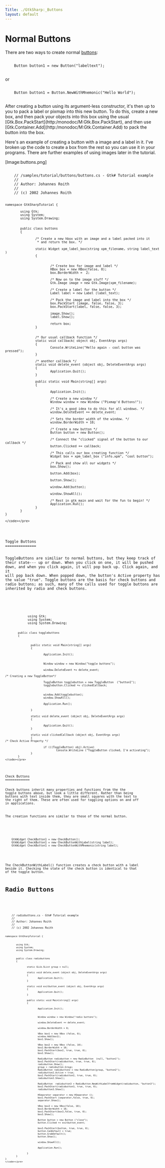 ```yaml
---
Title: ./GtkSharp:_Buttons
layout: default
---
```


Normal Buttons
==============

There are two ways to create normal
[buttons](http:/monodoc/T:Gtk.Button):

<div class="csharp">
    <pre><code>
    Button button1 = new Button("labeltext");
    </code></pre>

</div>
or

<div class="csharp">
    <pre><code>
    Button button1 = Button.NewWithMnemonic("Hello World");
    </code></pre>

</div>
After creating a button using its argument-less constructor, it's then
up to you to pack a label or pixmap into this new button. To do this,
create a new box, and then pack your objects into this box using the
usual [Gtk.Box.PackStart](http:/monodoc/M:Gtk.Box.PackStart), and then
use [Gtk.Container.Add](http:/monodoc/M:Gtk.Container.Add) to pack the
button into the box.

Here's an example of creating a button with a image and a label in it.
I've broken up the code to create a box from the rest so you can use it
in your programs. There are further examples of using images later in
the tutorial.

[Image:buttons.png]

<div class="csharp">
    <pre><code>
    // /samples/tutorial/buttons/buttons.cs - Gtk# Tutorial example
    //
    // Author: Johannes Roith <johannes@jroith.de>
    //
    // (c) 2002 Johannes Roith

    namespace GtkSharpTutorial {

            using Gtk;
            using System;
            using System.Drawing;


            public class buttons
            {

                    /* Create a new hbox with an image and a label packed into it
                     * and return the box. */

                    static Widget xpm_label_box(string xpm_filename, string label_text )
                    {


                            /* Create box for image and label */
                            HBox box = new HBox(false, 0);
                            box.BorderWidth =  2;
                            
                            /* Now on to the image stuff */
                            Gtk.Image image = new Gtk.Image(xpm_filename);
                            
                            /* Create a label for the button */
                            Label label = new Label (label_text);
                            
                            /* Pack the image and label into the box */
                            box.PackStart (image, false, false, 3);
                            box.PackStart(label, false, false, 3);
                            
                            image.Show();
                            label.Show();
                            
                            return box;
                    }


                    /* Our usual callback function */
                    static void callback( object obj, EventArgs args)
                    {
                            Console.WriteLine("Hello again - cool button was pressed");
                    }

                    /* another callback */
                    static void delete_event (object obj, DeleteEventArgs args)
                    {
                            Application.Quit();
                    }

                    public static void Main(string[] args)
                    {

                            Application.Init();
                            
                            /* Create a new window */
                            Window window = new Window ("Pixmap'd Buttons!");
                            
                            /* It's a good idea to do this for all windows. */
                            window.DeleteEvent += delete_event;
                            
                            /* Sets the border width of the window. */
                            window.BorderWidth = 10;
                            
                            /* Create a new button */
                            Button button = new Button();
                            
                            /* Connect the "clicked" signal of the button to our callback */
                            button.Clicked += callback;
                            
                            /* This calls our box creating function */
                            Widget box = xpm_label_box ("info.xpm", "cool button");
                            
                            /* Pack and show all our widgets */
                            box.Show();
                            
                            button.Add(box);
                            
                            button.Show();
                            
                            window.Add(button);
                            
                            window.ShowAll();
                            
                            /* Rest in gtk_main and wait for the fun to begin! */
                            Application.Run();
                    }
            }
    }

    </code></pre>

</div>
Toggle Buttons
==============

ToggleButtons are similiar to normal buttons, but they keep track of
their state--- up or down. When you click on one, it will be pushed
down, and when you click again, it will pop back up. Click again, and it
will pop back down. When popped down, the button's Active property has
the value "true". Toggle buttons are the basis for check buttons and
radio buttons; as such, many of the calls used for toggle buttons are
inherited by radio and check buttons.

<div class="csharp">
    <pre><code>
            using Gtk;
            using System;
            using System.Drawing;

            public class togglebuttons
            {


                    public static void Main(string[] args)
                    {

                            Application.Init();   
          
       
                            Window window = new Window("toggle buttons");
                              
                            window.DeleteEvent += delete_event;

    /* Creating a new ToggleButton*/

                            ToggleButton togglebutton = new ToggleButton  ("button1");
                            togglebutton.Clicked += clickedCallback;


                            window.Add(togglebutton);
                            window.ShowAll();
                                 
                            Application.Run();
                            
                    }

                    static void delete_event (object obj, DeleteEventArgs args)
                    {

                            Application.Quit();
                    }

                    static void clickedCallback (object obj, EventArgs args)
                    {
    /* Check Active Property */

                            if (((ToggleButton) obj).Active)
                                    Console.WriteLine ("ToggleButton clicked, I'm activating");
                    }
            }
    </code></pre>

</div>
Check Buttons
=============

Check buttons inherit many properties and functions from the the toggle
buttons above, but look a little different. Rather than being buttons
with text inside them, they are small squares with the text to the right
of them. These are often used for toggling options on and off in
applications.

The creation functions are similar to those of the normal button.

<div class="csharp">
    <pre><code>
    GtkWidget CheckButton1 = new CheckButton();
    GtkWidget CheckButton1 = new CheckButtonWithLabel(string label);
    GtkWidget CheckButton1 = new CheckButtonWithMnemonic(string label);
    </code></pre>

</div>
The CheckButtonWithLabel() function creates a check button with a label
beside it. Checking the state of the check button is identical to that
of the toggle button.

Radio Buttons
=============

<div class="csharp">
    <pre><code>
    // radiobuttons.cs - Gtk# Tutorial example
    //
    // Author: Johannes Roith <johannes@jroith.de>
    //
    // (c) 2002 Johannes Roith

    namespace GtkSharpTutorial {


            using Gtk;
            using System;
            using System.Drawing;


            public class radiobuttons
            {

                    static GLib.SList group = null;

                    static void delete_event (object obj, DeleteEventArgs args)
                    {
                            Application.Quit();
                    }

                    static void exitbutton_event (object obj, EventArgs args)
                    {
                            Application.Quit();
                    }

                    public static void Main(string[] args)
                    {

                            Application.Init();   
          
       
                            Window window = new Window("radio buttons");
                              
                            window.DeleteEvent += delete_event;
                            
                            window.BorderWidth = 0;
                            
                            VBox box1 = new VBox (false, 0);
                            window.Add(box1);
                            box1.Show();
                            
                            VBox box2 = new VBox (false, 10);
                            box2.BorderWidth = 10;
                            box1.PackStart(box2, true, true, 0);
                            box2.Show();
                            
                            RadioButton radiobutton = new RadioButton  (null, "button1");
                            box2.PackStart(radiobutton, true, true, 0);
                            radiobutton.Show();
                            group = radiobutton.Group;
                            RadioButton radiobutton2 = new RadioButton(group, "button2");
                            radiobutton2.Active = true;
                            box2.PackStart(radiobutton2, true, true, 0);
                            radiobutton2.Show();
                            
                            RadioButton  radiobutton3 = RadioButton.NewWithLabelFromWidget(radiobutton, "button3");
                            box2.PackStart(radiobutton3, true, true, 0);
                            radiobutton3.Show();
                            
                            HSeparator separator = new HSeparator ();
                            box1.PackStart (separator,false, true, 0);
                            separator.Show();
                            
                            VBox box3 = new VBox(false, 10);
                            box3.BorderWidth = 10;
                            box1.PackStart(box3,false, true, 0);
                            box3.Show();
                            
                            Button button = new Button ("close");
                            button.Clicked += exitbutton_event;
                            
                            box3.PackStart(button, true, true, 0);
                            button.CanDefault = true;
                            button.GrabDefault();
                            button.Show();
                              
                            window.ShowAll();
                                 
                            Application.Run();
                            
                    }
            }
    }
    </code></pre>

</div>
<Category:GtkSharp> <Category:Tutorial>
